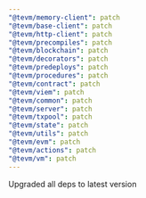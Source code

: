 ```yaml
---
"@tevm/memory-client": patch
"@tevm/base-client": patch
"@tevm/http-client": patch
"@tevm/precompiles": patch
"@tevm/blockchain": patch
"@tevm/decorators": patch
"@tevm/predeploys": patch
"@tevm/procedures": patch
"@tevm/contract": patch
"@tevm/viem": patch
"@tevm/common": patch
"@tevm/server": patch
"@tevm/txpool": patch
"@tevm/state": patch
"@tevm/utils": patch
"@tevm/evm": patch
"@tevm/actions": patch
"@tevm/vm": patch
---
```


Upgraded all deps to latest version
